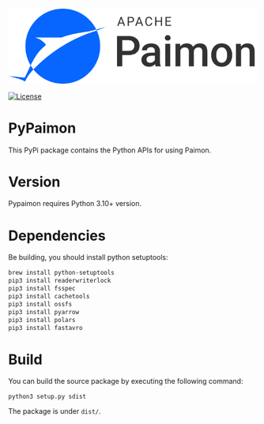 ![Paimon](https://github.com/apache/paimon/blob/master/docs/static/paimon-simple.png)

[![License](https://img.shields.io/badge/license-Apache%202-4EB1BA.svg)](https://www.apache.org/licenses/LICENSE-2.0.html)

# PyPaimon

This PyPi package contains the Python APIs for using Paimon.

# Version

Pypaimon requires Python 3.10+ version.

# Dependencies

Be building, you should install python setuptools:

```commandline
brew install python-setuptools
pip3 install readerwriterlock
pip3 install fsspec
pip3 install cachetools
pip3 install ossfs
pip3 install pyarrow
pip3 install polars
pip3 install fastavro
```

# Build

You can build the source package by executing the following command:

```commandline
python3 setup.py sdist
```

The package is under `dist/`.
